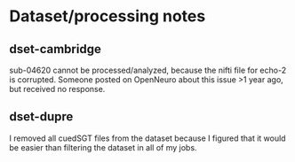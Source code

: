 # Dataset/processing notes

## dset-cambridge

sub-04620 cannot be processed/analyzed, because the nifti file for echo-2 is corrupted.
Someone posted on OpenNeuro about this issue >1 year ago, but received no response.

## dset-dupre

I removed all cuedSGT files from the dataset because I figured that it would be easier
than filtering the dataset in all of my jobs.
